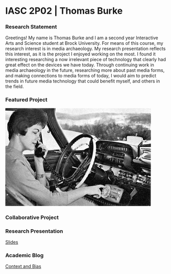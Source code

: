 # IASC 2P02 | Thomas Burke

### Research Statement 

Greetings! My name is Thomas Burke and I am a second year Interactive Arts and Science student at Brock University. For means of this course, my research interest is in media archaeology. My research presentation reflects this interest, as it is the project I enjoyed working on the most. I found it interesting researching a now irrelevant piece of technology that clearly had great effect on the devices we have today. Through continuing work in media archaeology in the future, researching more about past media forms, and making connections to media forms of today, I would aim to predict trends in future media technology that could benefit myself, and others in the field.

### Featured Project
![](pictures/car-phones-1476934848288.jpg)


### Collaborative Project

### Research Presentation

[Slides](reveal/index.html)

### Academic Blog

[Context and Bias](blog)








